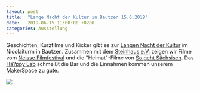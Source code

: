 ```yaml
---
layout: post
title:  "Lange Nacht der Kultur in Bautzen 15.6.2019"
date:   2019-06-15 11:00:00 +0200
categories: Ausstellung
---
```


Geschichten, Kurzfilme und Kicker gibt es zur [Langen Nacht der Kultur][Langen Nacht der Kultur] im Nicolaiturm in Bautzen. Zusammen mit dem [Steinhaus e.V.][Steinhaus e.V.] zeigen wir Filme vom [Neisse Filmfestival][Neisse Filmfestival] und die "Heimat"-Filme von [So geht Sächsisch][So geht Sächsisch]. Das [Hä?ppy Lab][Hä?ppy Lab] schmeißt die Bar und die Einnahmen kommen unserem MakerSpace zu gute.

<a href="https://bautzen.info/veranstaltungen-kultur/lange-nacht-der-kultur-2019/">
<img src='{{ site.baseurl }}/images/aktuelles/201906_LangeNachtderKultur.jpg'>
</a>

[Langen Nacht der Kultur]: https://bautzen.info/veranstaltungen-kultur/lange-nacht-der-kultur-2019/
[Steinhaus e.V.]: https://www.steinhaus-bautzen.de/start/
[Neisse Filmfestival]: https://www.neissefilmfestival.de/index.php?id=startseite&tx_news_pi1%5Bnews%5D=65&tx_news_pi1%5Bcontroller%5D=News&tx_news_pi1%5Baction%5D=detail&cHash=fb57e3c2487bd234d3e567ce3c1d1a7f
[So geht Sächsisch]: https://www.so-geht-saechsisch.de/die-kampagne/aktionen-und-veranstaltungen/drausseninsachsen-eine-kurzfilmserie-fuer-sachsen/
[Hä?ppy Lab]: https://servicestelle-heimat.de/projekte/haeppy-lab/